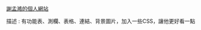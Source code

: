 
[謝孟澔的個人網站](https://smh642800.github.io/wp108b/medium%20exam%20homework/HomePage.html "謝孟澔的個人網站")

描述 : 有功能表、測欄、表格、連結、背景圖片，加入一些CSS，讓他更好看一點
